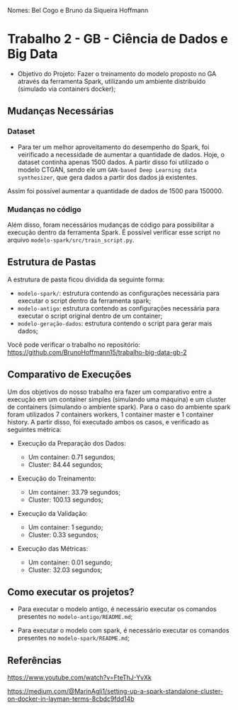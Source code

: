 Nomes: Bel Cogo e Bruno da Siqueira Hoffmann

# Trabalho 2 - GB - Ciência de Dados e Big Data

- Objetivo do Projeto: Fazer o treinamento do modelo proposto no GA através da ferramenta Spark, utilizando um ambiente distribuído (simulado via containers docker);

## Mudanças Necessárias

### Dataset
- Para ter um melhor aproveitamento do desempenho do Spark, foi veirificado a necessidade de aumentar a quantidade de dados. Hoje, o dataset continha apenas 1500 dados. A partir disso foi utilizado o modelo CTGAN, sendo ele um `GAN-based Deep Learning data synthesizer`, que gera dados a partir dos dados já existentes.

Assim foi possível aumentar a quantidade de dados de 1500 para 150000.

### Mudanças no código
Além disso, foram necessários mudanças de código para possibilitar a execução dentro da ferramenta Spark. É possível verificar esse script no arquivo `modelo-spark/src/train_script.py`.

## Estrutura de Pastas
A estrutura de pasta ficou dividida da seguinte forma:
- `modelo-spark/`: estrutura contendo as configurações necessária para executar o script dentro da ferramenta spark;
- `modelo-antigo`: estrutura contendo as configurações necessária para executar o script original dentro de um container;
- `modelo-geração-dados`: estrutura contendo o script para gerar mais dados;

Você pode verificar o trabalho no repositório: https://github.com/BrunoHoffmann15/trabalho-big-data-gb-2

## Comparativo de Execuções
Um dos objetivos do nosso trabalho era fazer um comparativo entre a execução em um container simples (simulando uma máquina) e um cluster de containers (simulando o ambiente spark). Para o caso do ambiente spark foram utilizados 7 containers workers, 1 container master e 1 container history. A partir disso, foi executado ambos os casos, e verificado as seguintes métrica:

- Execução da Preparação dos Dados:
  - Um container: 0.71 segundos;
  - Cluster: 84.44 segundos;

- Execução do Treinamento:
  - Um container: 33.79 segundos;
  - Cluster: 100.13 segundos;

- Execução da Validação:
  - Um container: 1 segundo;
  - Cluster: 0.33 segundos;

- Execução das Métricas:
  - Um container: 0.01 segundo;
  - Cluster: 32.03 segundos;

## Como executar os projetos?

- Para executar o modelo antigo, é necessário executar os comandos presentes no `modelo-antigo/README.md`;

- Para executar o modelo com spark, é necessário executar os comandos presentes no `modelo-spark/README.md`;

## Referências

https://www.youtube.com/watch?v=FteThJ-YvXk

https://medium.com/@MarinAgli1/setting-up-a-spark-standalone-cluster-on-docker-in-layman-terms-8cbdc9fdd14b